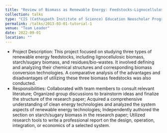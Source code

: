 ```yaml
---
title: "Review of Biomass as Renewable Energy: Feedstocks-Lignocellulosic Biomass, Starch & Sugary Biomass, and Residues & Bio-wastes Study"
collection: talks
type: "CIS (Cathaypath Institute of Science) Education Neoscholar Programme Project on Renewable Energy"
permalink: /talks/2013-03-01-tutorial-1
venue: "Team Leader"
date: 2022-09-01
location: ""
---
```


* Project Description: This project focused on studying three types of renewable energy feedstocks, including lignocellulosic biomass, starch/sugary biomass, and residues/bio-wastes. It involved defining and analyzing their chemical structures and corresponding biomass conversion technologies. A comparative analysis of the advantages and disadvantages of utilizing these three biomass feedstocks was also conducted.
* Responsibilities: Collaborated with team members to consult relevant literature; Organized group discussions to brainstorm ideas and finalize the structure of the research paper; Acquired a comprehensive understanding of clean energy technologies and analyzed the system aspects of renewable energy technologies; Independently authored the section on starch/sugary biomass in the research paper; Utilized research tools to write a professional report on the design, operation, integration, or economics of a selected system.
